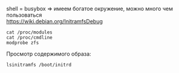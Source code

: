 shell = busybox => имеем богатое окружение, можно много чем пользоваться  
https://wiki.debian.org/InitramfsDebug  
```
cat /proc/modules
cat /proc/cmdline
modprobe zfs
```

Просмотр содержимого образа:  
```
lsinitramfs /boot/initrd
```
